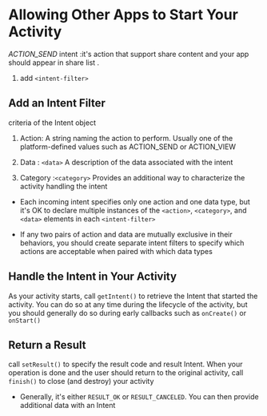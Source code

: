 # Allowing Other Apps to Start Your Activity 


*ACTION_SEND* intent :it's action that support share content and your app should appear in share list .
1. add `<intent-filter>`

## Add an Intent Filter

criteria of the Intent object
1. Action: A string naming the action to perform. Usually one of the platform-defined values such as ACTION_SEND or ACTION_VIEW

2. Data : `<data>` A description of the data associated with the intent

3. Category :`<category>` Provides an additional way to characterize the activity handling the intent

* Each incoming intent specifies only one action and one data type, but it's OK to declare multiple instances of the `<action>`, `<category>`, and `<data>` elements in each `<intent-filter>`

* If any two pairs of action and data are mutually exclusive in their behaviors, you should create separate intent filters to specify which actions are acceptable when paired with which data types

## Handle the Intent in Your Activity

As your activity starts, call `getIntent()` to retrieve the Intent that started the activity. You can do so at any time during the lifecycle of the activity, but you should generally do so during early callbacks such as `onCreate()` or `onStart()`

## Return a Result

call `setResult()` to specify the result code and result Intent. When your operation is done and the user should return to the original activity, call `finish()` to close (and destroy) your activity

*  Generally, it's either `RESULT_OK` or `RESULT_CANCELED`. You can then provide additional data with an Intent

